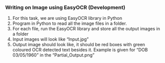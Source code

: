 ### Writing on Image using EasyOCR (Development)
1. For this task, we are using EasyOCR library in Python
2. Program in Python to read all the image files in a folder.
3. For each file, run the EasyOCR library and store all the output images in a folder
4. Input images will look like “Input.jpg”
5. Output image should look like, it should be red boxes with green coloured OCR detected text besides it. Example is given for “DOB 03/05/1960” in the “Partial_Output.png”